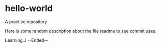 # hello-world
A practice repository

Here is some random description about the file readme to see commit uses.

Learning..!
--Ended--
